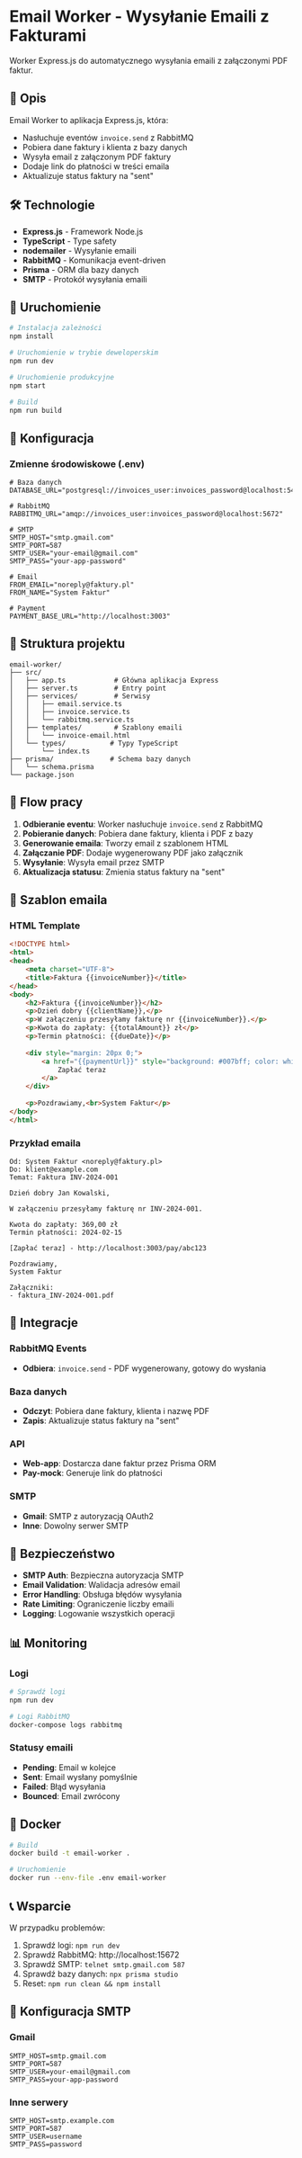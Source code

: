 # Email Worker - Wysyłanie Emaili z Fakturami

Worker Express.js do automatycznego wysyłania emaili z załączonymi PDF faktur.

## 🚀 Opis

Email Worker to aplikacja Express.js, która:
- Nasłuchuje eventów `invoice.send` z RabbitMQ
- Pobiera dane faktury i klienta z bazy danych
- Wysyła email z załączonym PDF faktury
- Dodaje link do płatności w treści emaila
- Aktualizuje status faktury na "sent"

## 🛠️ Technologie

- **Express.js** - Framework Node.js
- **TypeScript** - Type safety
- **nodemailer** - Wysyłanie emaili
- **RabbitMQ** - Komunikacja event-driven
- **Prisma** - ORM dla bazy danych
- **SMTP** - Protokół wysyłania emaili

## 🚀 Uruchomienie

```bash
# Instalacja zależności
npm install

# Uruchomienie w trybie deweloperskim
npm run dev

# Uruchomienie produkcyjne
npm start

# Build
npm run build
```

## 🔧 Konfiguracja

### Zmienne środowiskowe (.env)
```env
# Baza danych
DATABASE_URL="postgresql://invoices_user:invoices_password@localhost:5433/invoices_db"

# RabbitMQ
RABBITMQ_URL="amqp://invoices_user:invoices_password@localhost:5672"

# SMTP
SMTP_HOST="smtp.gmail.com"
SMTP_PORT=587
SMTP_USER="your-email@gmail.com"
SMTP_PASS="your-app-password"

# Email
FROM_EMAIL="noreply@faktury.pl"
FROM_NAME="System Faktur"

# Payment
PAYMENT_BASE_URL="http://localhost:3003"
```

## 📁 Struktura projektu

```
email-worker/
├── src/
│   ├── app.ts            # Główna aplikacja Express
│   ├── server.ts         # Entry point
│   ├── services/         # Serwisy
│   │   ├── email.service.ts
│   │   ├── invoice.service.ts
│   │   └── rabbitmq.service.ts
│   ├── templates/        # Szablony emaili
│   │   └── invoice-email.html
│   └── types/           # Typy TypeScript
│       └── index.ts
├── prisma/              # Schema bazy danych
│   └── schema.prisma
└── package.json
```

## 🔄 Flow pracy

1. **Odbieranie eventu**: Worker nasłuchuje `invoice.send` z RabbitMQ
2. **Pobieranie danych**: Pobiera dane faktury, klienta i PDF z bazy
3. **Generowanie emaila**: Tworzy email z szablonem HTML
4. **Załączanie PDF**: Dodaje wygenerowany PDF jako załącznik
5. **Wysyłanie**: Wysyła email przez SMTP
6. **Aktualizacja statusu**: Zmienia status faktury na "sent"

## 📧 Szablon emaila

### HTML Template
```html
<!DOCTYPE html>
<html>
<head>
    <meta charset="UTF-8">
    <title>Faktura {{invoiceNumber}}</title>
</head>
<body>
    <h2>Faktura {{invoiceNumber}}</h2>
    <p>Dzień dobry {{clientName}},</p>
    <p>W załączeniu przesyłamy fakturę nr {{invoiceNumber}}.</p>
    <p>Kwota do zapłaty: {{totalAmount}} zł</p>
    <p>Termin płatności: {{dueDate}}</p>
    
    <div style="margin: 20px 0;">
        <a href="{{paymentUrl}}" style="background: #007bff; color: white; padding: 10px 20px; text-decoration: none; border-radius: 5px;">
            Zapłać teraz
        </a>
    </div>
    
    <p>Pozdrawiamy,<br>System Faktur</p>
</body>
</html>
```

### Przykład emaila
```
Od: System Faktur <noreply@faktury.pl>
Do: klient@example.com
Temat: Faktura INV-2024-001

Dzień dobry Jan Kowalski,

W załączeniu przesyłamy fakturę nr INV-2024-001.

Kwota do zapłaty: 369,00 zł
Termin płatności: 2024-02-15

[Zapłać teraz] - http://localhost:3003/pay/abc123

Pozdrawiamy,
System Faktur

Załączniki:
- faktura_INV-2024-001.pdf
```

## 🔗 Integracje

### RabbitMQ Events
- **Odbiera**: `invoice.send` - PDF wygenerowany, gotowy do wysłania

### Baza danych
- **Odczyt**: Pobiera dane faktury, klienta i nazwę PDF
- **Zapis**: Aktualizuje status faktury na "sent"

### API
- **Web-app**: Dostarcza dane faktur przez Prisma ORM
- **Pay-mock**: Generuje link do płatności

### SMTP
- **Gmail**: SMTP z autoryzacją OAuth2
- **Inne**: Dowolny serwer SMTP

## 🔐 Bezpieczeństwo

- **SMTP Auth**: Bezpieczna autoryzacja SMTP
- **Email Validation**: Walidacja adresów email
- **Error Handling**: Obsługa błędów wysyłania
- **Rate Limiting**: Ograniczenie liczby emaili
- **Logging**: Logowanie wszystkich operacji

## 📊 Monitoring

### Logi
```bash
# Sprawdź logi
npm run dev

# Logi RabbitMQ
docker-compose logs rabbitmq
```

### Statusy emaili
- **Pending**: Email w kolejce
- **Sent**: Email wysłany pomyślnie
- **Failed**: Błąd wysyłania
- **Bounced**: Email zwrócony

## 🐳 Docker

```bash
# Build
docker build -t email-worker .

# Uruchomienie
docker run --env-file .env email-worker
```

## 📞 Wsparcie

W przypadku problemów:
1. Sprawdź logi: `npm run dev`
2. Sprawdź RabbitMQ: http://localhost:15672
3. Sprawdź SMTP: `telnet smtp.gmail.com 587`
4. Sprawdź bazy danych: `npx prisma studio`
5. Reset: `npm run clean && npm install`

## 📧 Konfiguracja SMTP

### Gmail
```env
SMTP_HOST=smtp.gmail.com
SMTP_PORT=587
SMTP_USER=your-email@gmail.com
SMTP_PASS=your-app-password
```

### Inne serwery
```env
SMTP_HOST=smtp.example.com
SMTP_PORT=587
SMTP_USER=username
SMTP_PASS=password
```
